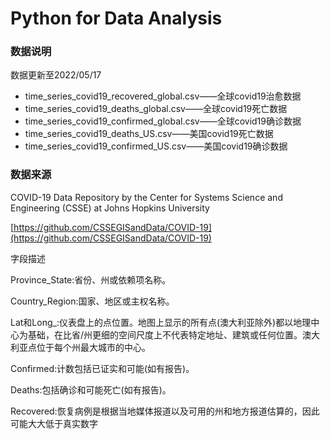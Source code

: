 # Python for Data Analysis

### 数据说明
数据更新至2022/05/17
- time_series_covid19_recovered_global.csv——全球covid19治愈数据
- time_series_covid19_deaths_global.csv——全球covid19死亡数据
- time_series_covid19_confirmed_global.csv——全球covid19确诊数据
- time_series_covid19_deaths_US.csv——美国covid19死亡数据
- time_series_covid19_confirmed_US.csv——美国covid19确诊数据
### 数据来源
COVID-19 Data Repository by the Center for Systems Science and Engineering (CSSE) at Johns Hopkins University

[https://github.com/CSSEGISandData/COVID-19](https://github.com/CSSEGISandData/COVID-19)

字段描述
  
Province_State:省份、州或依赖项名称。

Country_Region:国家、地区或主权名称。

Lat和Long_:仪表盘上的点位置。地图上显示的所有点(澳大利亚除外)都以地理中心为基础，在比省/州更细的空间尺度上不代表特定地址、建筑或任何位置。澳大利亚点位于每个州最大城市的中心。

Confirmed:计数包括已证实和可能(如有报告)。

Deaths:包括确诊和可能死亡(如有报告)。

Recovered:恢复病例是根据当地媒体报道以及可用的州和地方报道估算的，因此可能大大低于真实数字

